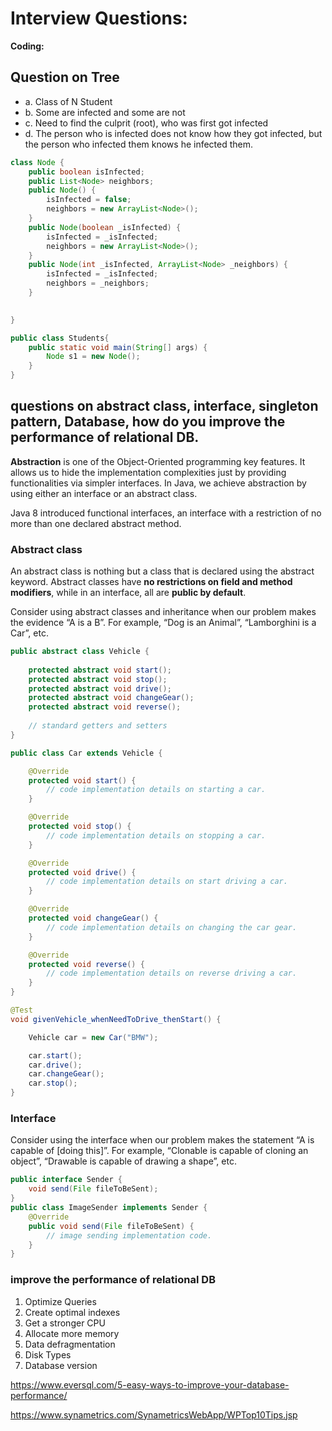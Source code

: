 # Interview Questions:

**Coding:**

## Question on Tree

- a. Class of N Student
- b. Some are infected and some are not
- c. Need to find the culprit (root), who was first got infected
- d. The person who is infected does not know how they got infected, but the person who infected them knows he infected them.

```Java
class Node {
    public boolean isInfected;
    public List<Node> neighbors;
    public Node() {
        isInfected = false;
        neighbors = new ArrayList<Node>();
    }
    public Node(boolean _isInfected) {
        isInfected = _isInfected;
        neighbors = new ArrayList<Node>();
    }
    public Node(int _isInfected, ArrayList<Node> _neighbors) {
        isInfected = _isInfected;
        neighbors = _neighbors;
    }

    
}

public class Students{
    public static void main(String[] args) {
        Node s1 = new Node();
    }
}

```

## questions on abstract class, interface, singleton pattern, Database, how do you improve the performance of relational DB.

**Abstraction** is one of the Object-Oriented programming key features. It allows us to hide the implementation complexities just by providing functionalities via simpler interfaces. In Java, we achieve abstraction by using either an interface or an abstract class.

Java 8 introduced functional interfaces, an interface with a restriction of no more than one declared abstract method.

### Abstract class

An abstract class is nothing but a class that is declared using the abstract keyword. Abstract classes have **no restrictions on field and method modifiers**, while in an interface, all are **public by default**. 

Consider using abstract classes and inheritance when our problem makes the evidence “A is a B”. For example, “Dog is an Animal”, “Lamborghini is a Car”, etc.

```Java
public abstract class Vehicle {
    
    protected abstract void start();
    protected abstract void stop();
    protected abstract void drive();
    protected abstract void changeGear();
    protected abstract void reverse();
    
    // standard getters and setters
}

public class Car extends Vehicle {

    @Override
    protected void start() {
        // code implementation details on starting a car.
    }

    @Override
    protected void stop() {
        // code implementation details on stopping a car.
    }

    @Override
    protected void drive() {
        // code implementation details on start driving a car.
    }

    @Override
    protected void changeGear() {
        // code implementation details on changing the car gear.
    }

    @Override
    protected void reverse() {
        // code implementation details on reverse driving a car.
    }
}

@Test
void givenVehicle_whenNeedToDrive_thenStart() {

    Vehicle car = new Car("BMW");

    car.start();
    car.drive();
    car.changeGear();
    car.stop();
}

```

### Interface

Consider using the interface when our problem makes the statement “A is capable of [doing this]”. For example, “Clonable is capable of cloning an object”, “Drawable is capable of drawing a shape”, etc.

```Java
public interface Sender {
    void send(File fileToBeSent);
}
public class ImageSender implements Sender {
    @Override
    public void send(File fileToBeSent) {
        // image sending implementation code.
    }
}
```

### improve the performance of relational DB

1. Optimize Queries
2. Create optimal indexes
3. Get a stronger CPU
4. Allocate more memory
5. Data defragmentation
6. Disk Types
7. Database version

https://www.eversql.com/5-easy-ways-to-improve-your-database-performance/

https://www.synametrics.com/SynametricsWebApp/WPTop10Tips.jsp